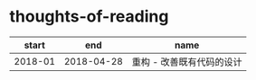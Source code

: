 # thoughts-of-reading

| start | end | name |
| :-: | :-: | :-: |
| 2018-01 | 2018-04-28 | 重构 - 改善既有代码的设计 |
